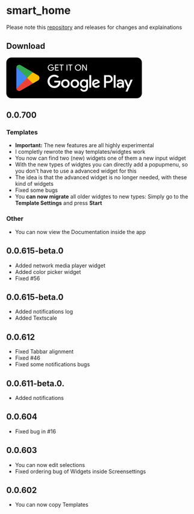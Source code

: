 # smart_home

Please note this [repository](https://github.com/moba15/ioBroker.hiob) and releases for changes and explainations

## Download

[![image](batches/playstore/en.svg)](https://play.google.com/store/apps/details?id=de.bachmaier.smart_home)

## 0.0.700

### Templates

- **Important:** The new features are all highly experimental
- I completly rewrote the way templates/widgtes work
- You now can find two (new) widgets one of them a new input widget
- With the new types of widgtes you can directly add a popupmenu, so you don't have to use a advanced widget for this
- The idea is that the advanced widget is no longer needed, with these kind of widgets
- Fixed some bugs
- You **can now migrate** all older widgtes to new types: Simply go to the **Template Settings** and press **Start**

### Other

- You can now view the Documentation inside the app

## 0.0.615-beta.0

- Added network media player widget
- Added color picker widget
- Fixed #56

## 0.0.615-beta.0

- Added notifications log
- Added Textscale

## 0.0.612

- Fixed Tabbar alignment
- Fixed #46
- Fixed some notifications bugs

## 0.0.611-beta.0.

- Added notifications

## 0.0.604

- Fixed bug in #16

## 0.0.603

- You can now edit selections
- Fixed ordering bug of Widgets inside Screensettings

## 0.0.602

- You can now copy Templates
